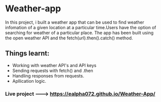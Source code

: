 # Weather-app

In this project, i built a weather app that can be used to find weather infomation of a given location at a particular time.Users have the option of searching for weather of a particular place. The app has been built using the open weather API and the fetch(url).then().catch() method.

## Things learnt:
* Working with weather API's and API keys
* Sending requests with fetch() and .then
* Handling responses from requests.
* Apllication logic.



### Live project ---> https://ealpha072.github.io/Weather-App/
